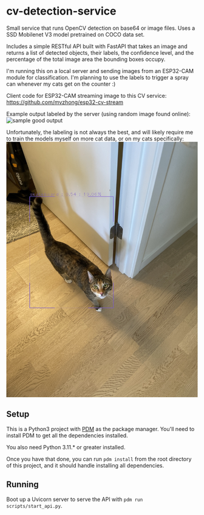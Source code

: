 # cv-detection-service
Small service that runs OpenCV detection on base64 or image files. Uses a SSD Mobilenet V3 model pretrained on COCO data set.

Includes a simple RESTful API built with FastAPI that takes an image and returns a list of detected objects, their labels, the confidence level, and the percentage of the total image area the bounding boxes occupy.

I'm running this on a local server and sending images from an ESP32-CAM module for classification. I'm planning to use the labels to trigger a spray can whenever my cats get on the counter :)

Client code for ESP32-CAM streaming image to this CV service: https://github.com/mvzhong/esp32-cv-stream

Example output labeled by the server (using random image found online):
![sample good output](https://github.com/mvzhong/cv-detection-service/blob/main/readme-files/sample-output.png?raw=true)

Unfortunately, the labeling is not always the best, and will likely require me to train the models myself on more cat data, or on my cats specifically:
![sample bad output](https://github.com/mvzhong/cv-detection-service/blob/main/readme-files/skateboard.png?raw=true) 

## Setup
This is a Python3 project with [PDM](https://pdm-project.org/en/latest/) as the package manager. You'll need to install PDM to get all the dependencies installed.

You also need Python 3.11.* or greater installed.

Once you have that done, you can run `pdm install` from the root directory of this project, and it should handle installing all dependencies.

## Running
Boot up a Uvicorn server to serve the API with `pdm run scripts/start_api.py`.
